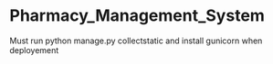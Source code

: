 # Pharmacy_Management_System


Must run python manage.py collectstatic and install gunicorn when deployement
